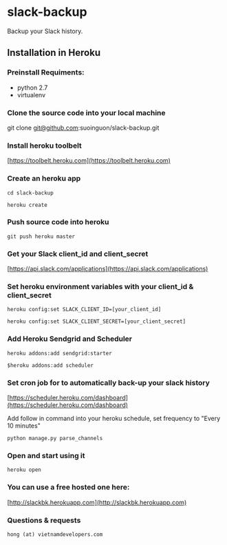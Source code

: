 slack-backup
============

Backup your Slack history. 


Installation in Heroku 
----------------------


### Preinstall Requiments:

- python 2.7
- virtualenv


### Clone the source code into your local machine

git clone git@github.com:suoinguon/slack-backup.git



### Install heroku toolbelt

[https://toolbelt.heroku.com](https://toolbelt.heroku.com)


### Create an heroku app 

``cd slack-backup``

``heroku create``

### Push source code into heroku

``git push heroku master``

### Get your Slack client_id and client_secret  

[https://api.slack.com/applications](https://api.slack.com/applications)

### Set heroku environment variables with your client_id & client_secret

``heroku config:set SLACK_CLIENT_ID=[your_client_id]``

``heroku config:set SLACK_CLIENT_SECRET=[your_client_secret]``


### Add Heroku Sendgrid and Scheduler 

``heroku addons:add sendgrid:starter``

``$heroku addons:add scheduler``

### Set cron job for to automatically back-up your slack history

[https://scheduler.heroku.com/dashboard](https://scheduler.heroku.com/dashboard)

Add follow in command into your heroku schedule, set frequency to "Every 10 minutes"

``python manage.py parse_channels``

### Open and start using it

``heroku open``

### You can use a free hosted one here:

[http://slackbk.herokuapp.com](http://slackbk.herokuapp.com)

### Questions & requests

``hong (at) vietnamdevelopers.com``


